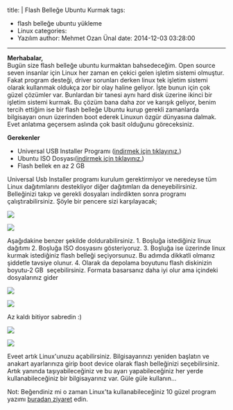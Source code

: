 title: |
  Flash Belleğe Ubuntu Kurmak
tags:
  - flash belleğe ubuntu yükleme
  - Linux
categories:
  - Yazılım
author: Mehmet Ozan Ünal
date: 2014-12-03 03:28:00
---

**Merhabalar,**  
Bugün size flash belleğe ubuntu kurmaktan bahsedeceğim. Open source seven insanlar için Linux her zaman en çekici gelen işletim sistemi olmuştur. Fakat program desteği, driver sorunları derken linux tek işletim sistemi olarak kullanmak oldukça zor bir olay haline geliyor. İşte bunun için çok güzel çözümler var. Bunlardan bir tanesi aynı hard disk üzerine ikinci bir işletim sistemi kurmak. Bu çözüm bana daha zor ve karışık geliyor, benim tercih ettiğim ise bir flash belleğe Ubuntu kurup gerekli zamanlarda bilgisayarı onun üzerinden boot ederek Linuxun özgür dünyasına dalmak. Evet anlatıma geçersem aslında çok basit olduğunu göreceksiniz.

**Gerekenler**  

*   Universal USB Installer Programı ([indirmek için tıklayınız.](https://www.pendrivelinux.com/downloads/Universal-USB-Installer/Universal-USB-Installer-1.9.5.8.exe))
*   Ubuntu ISO Dosyası([indirmek için tıklayınız.](https://www.ubuntu.com/download/desktop/thank-you?country=TR&version=14.04.1&architecture=amd64))
*   Flash bellek en az 2 GB

Universal Usb Installer programı kurulum gerektirmiyor ve neredeyse tüm Linux dağıtımlarını destekliyor diğer dağıtımları da deneyebilirsiniz. Belleğinizi takıp ve gerekli dosyaları indirdikten sonra programı çalıştırabilirsiniz. Şöyle bir pencere sizi karşılayacak;  

![](https://4.bp.blogspot.com/-BHVF1Uliy5U/VH5UzEcEMFI/AAAAAAAAFfg/VyZBq3xskEI/s1600/Ekran%2BAl%C4%B1nt%C4%B1s%C4%B12.PNG)

![](https://3.bp.blogspot.com/-xX07D3wZC-M/VH5UzAMVNNI/AAAAAAAAFfc/4vD27MStbsk/s1600/Ekran%2BAl%C4%B1nt%C4%B1s%C4%B1.PNG)

Aşağıdakine benzer şekilde doldurabilirsiniz. 1\. Boşluğa istediğiniz linux dağıtımı 2\. Boşluğa ISO dosyasını gösteriyoruz. 3\. Boşluğa ise üzerinde linux kurmak istediğiniz flash belleği seçiyorsunuz. Bu adımda dikkatli olmanız şiddetle tavsiye olunur. 4\. Olarak da depolama boyutunu flash diskinizin boyutu-2 GB  seçebilirsiniz. Formata basarsanız daha iyi olur ama içindeki dosyalarınız gider

![](https://4.bp.blogspot.com/-BHVF1Uliy5U/VH5UzEcEMFI/AAAAAAAAFfg/VyZBq3xskEI/s1600/Ekran%2BAl%C4%B1nt%C4%B1s%C4%B12.PNG)

![](https://3.bp.blogspot.com/-0FpqFiAc9tw/VH5e2NwLCCI/AAAAAAAAFf0/Q2ApRUudJa4/s1600/Ekran%2BAl%C4%B1nt%C4%B1s%C4%B1.PNG)

Az kaldı bitiyor sabredin :) 

![](https://1.bp.blogspot.com/-9u05yA8cq2A/VH5gHu2LDYI/AAAAAAAAFgI/CDJ0YAoW1ew/s1600/Ekran%2BAl%C4%B1nt%C4%B1s%C4%B1.PNG)

![](https://4.bp.blogspot.com/-53PtmkPmeB8/VH5hqKjkG4I/AAAAAAAAFgU/tamwkaZvqzk/s1600/Ekran%2BAl%C4%B1nt%C4%B1s%C4%B1.PNG)

Eveet artık Linux'unuzu açabilirsiniz. Bilgisayarınızı yeniden başlatın ve anakart ayarlarınıza girip boot device olarak flash belleğinizi seçebilirsiniz. Artık yanında taşıyabileceğiniz ve bu ayarı yapabileceğiniz her yerde kullanabileceğiniz bir bilgisayarınız var. Güle güle kullanın...  

Not: Beğendiniz mi o zaman Linux'ta kullanabileceğiniz 10 güzel program yazımı [buradan ziyaret](https://mozanunal.com/2014/12/linuxta-kullanabileceginiz-10-yararl/) edin.  

